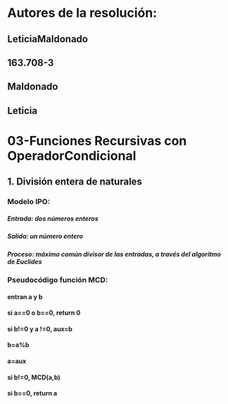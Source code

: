 # Autores de la resolución:
## LeticiaMaldonado
## 163.708-3
## Maldonado
## Leticia
# 03-Funciones Recursivas con OperadorCondicional
## 1. División entera de naturales
### Modelo IPO:
##### Entrada: dos números enteros
##### Salida: un número entero
##### Proceso: máximo común divisor de las entradas, a través del algoritmo de Euclides
### Pseudocódigo función MCD:
#### entran a y b
#### si a==0 o b==0, return 0
#### si b!=0 y a !=0, aux=b 
#### b=a%b
#### a=aux
#### si b!=0, MCD(a,b)
#### si b==0, return a

